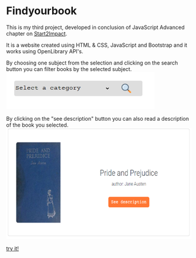 # Findyourbook
This is my third project, developed in conclusion of JavaScript Advanced chapter on [Start2Impact](https://www.start2impact.it).

It is a website created using HTML & CSS, JavaScript and Bootstrap and it works using OpenLibrary API's.

By choosing one subject from the selection and clicking on the search button you can filter books by the selected subject.
<img src="/src/img/screenshot-src.PNG" width="400" height="100">

By clicking on the "see description" button you can also read a description of the book you selected.
<img src="/src/img/screenshot-desc.PNG" width="500" height="300">

[try it!](https://findsyourbook.netlify.app)
